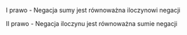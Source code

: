 I prawo - Negacja sumy jest równoważna iloczynowi negacji

II prawo - Negacja iloczynu jest równoważna sumie negacji


